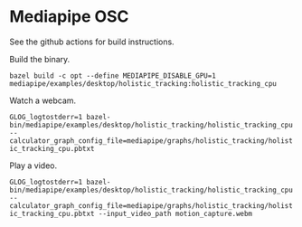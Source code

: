 # Mediapipe OSC

See the github actions for build instructions.

Build the binary.

`bazel build -c opt --define MEDIAPIPE_DISABLE_GPU=1 mediapipe/examples/desktop/holistic_tracking:holistic_tracking_cpu`

Watch a webcam.

`GLOG_logtostderr=1 bazel-bin/mediapipe/examples/desktop/holistic_tracking/holistic_tracking_cpu --calculator_graph_config_file=mediapipe/graphs/holistic_tracking/holistic_tracking_cpu.pbtxt`

Play a video.

`GLOG_logtostderr=1 bazel-bin/mediapipe/examples/desktop/holistic_tracking/holistic_tracking_cpu --calculator_graph_config_file=mediapipe/graphs/holistic_tracking/holistic_tracking_cpu.pbtxt --input_video_path motion_capture.webm `